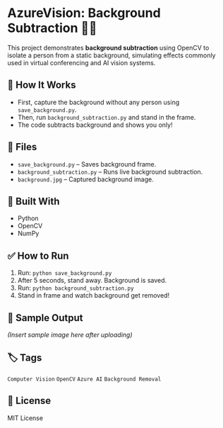 # AzureVision: Background Subtraction 🎥🧠

This project demonstrates **background subtraction** using OpenCV to isolate a person from a static background, simulating effects commonly used in virtual conferencing and AI vision systems.

## 🔧 How It Works
- First, capture the background without any person using `save_background.py`.
- Then, run `background_subtraction.py` and stand in the frame.
- The code subtracts background and shows you only!

## 📂 Files
- `save_background.py` – Saves background frame.
- `background_subtraction.py` – Runs live background subtraction.
- `background.jpg` – Captured background image.

## 🧠 Built With
- Python
- OpenCV
- NumPy

## ✅ How to Run
1. Run: `python save_background.py`
2. After 5 seconds, stand away. Background is saved.
3. Run: `python background_subtraction.py`
4. Stand in frame and watch background get removed!

## 📸 Sample Output
*(Insert sample image here after uploading)*

## 🏷️ Tags
`Computer Vision` `OpenCV` `Azure AI` `Background Removal`

## 🧾 License
MIT License
